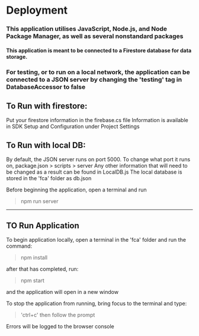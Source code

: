 
# Deployment

### This application utilises JavaScript, Node.js, and Node Package Manager, as well as several nonstandard packages

#### This application is meant to be connected to a Firestore database for data storage.
### For testing, or to run on a local network, the application can be connected to a JSON server by changing the 'testing' tag in DatabaseAccessor to false

## To Run with firestore:
Put your firestore information in the firebase.cs file
Information is available in SDK Setup and Configuration under Project Settings

## To Run with local DB:
By default, the JSON server runs on port 5000. To change what port it runs on, package.json > scripts > server
Any other information that will need to be changed as a result can be found in LocalDB.js
The local database is stored in the 'fca' folder as db.json

Before beginning the application, open a terminal and run 

> npm run server

----------------------------------------------------------------------------------------------------------------------------------------------------------------------
## TO Run Application

To begin application locally, open a terminal in the 'fca' folder and run the command:

> npm install

after that has completed, run:

> npm start

and the application will open in a new window


To stop the application from running, bring focus to the terminal and type:
> 'ctrl+c'
then follow the prompt

Errors will be logged to the browser console
